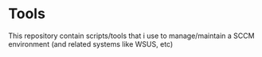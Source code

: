 # Tools
This repository contain scripts/tools that i use to manage/maintain a SCCM environment (and related systems like WSUS, etc)
